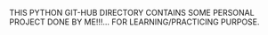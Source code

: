 THIS PYTHON GIT-HUB DIRECTORY CONTAINS SOME PERSONAL PROJECT DONE BY ME!!!... FOR LEARNING/PRACTICING PURPOSE.
